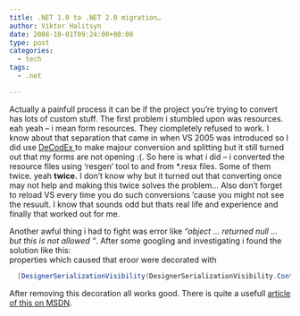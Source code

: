 ```yaml
---
title: .NET 1.0 to .NET 2.0 migration…
author: Viktor Halitsyn
date: 2008-10-01T09:24:00+00:00
type: post
categories:
  - tech
tags:
  - .net

---
```

Actually a painfull process it can be if the project you&#8217;re trying to convert has lots of custom stuff. The first problem i stumbled upon was resources. eah yeah &#8211; i mean form resources. They ciompletely refused to work. I know about that separation that came in when VS 2005 was introduced so I did use [DeCodEx ][1]to make majour conversion and splitting but it still turned out that my forms are not opening :(. So here  is what i did &#8211; i converted the resource files using &#8216;resgen&#8217; tool to and from *.resx files. Some of them twice. yeah <span style="font-weight: bold;">twice.</span> I don&#8217;t know why but it turned out that converting once may not help and making this twice solves the problem&#8230; Also don&#8217;t forget to reload VS every time you do such conversions &#8217;cause you might not see the resuult. I know that sounds odd but thats real life and experience and finally that worked out for me.

<div>
  Another awful thing i had to fight was error like <span style="font-style: italic;">&#8220;object &#8230;  returned null &#8230; but this is not allowed &#8220;</span>. After some googling and investigating i found the solution like this:
</div>

<div>
  properties which caused that eroor were decorated with
</div>

<div>
</div>

```cs
  [DesignerSerializationVisibility(DesignerSerializationVisibility.Content)]
```

<div>
</div>

<div>
  After removing this decoration all works good. There is quite a usefull <a href="http://msdn.microsoft.com/en-us/library/ms735923.aspx">article of this on MSDN</a>.
</div>

 [1]: http://coolsoft.altervista.org/DeCodEx